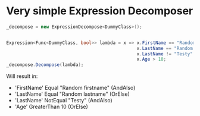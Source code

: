 # Very simple Expression Decomposer

```c#
_decompose = new ExpressionDecompose<DummyClass>();


Expression<Func<DummyClass, bool>> lambda = x => x.FirstName == "Random firstname" &&
                                                 x.LastName == "Random lastname" ||
                                                 x.LastName != "Testy" &&
                                                 x.Age > 10;
_decompose.Decompose(lambda);

```

Will result in:

- 'FirstName' Equal "Random firstname" (AndAlso)
- 'LastName' Equal "Random lastname" (OrElse)
- 'LastName' NotEqual "Testy" (AndAlso)
- 'Age' GreaterThan 10 (OrElse)
